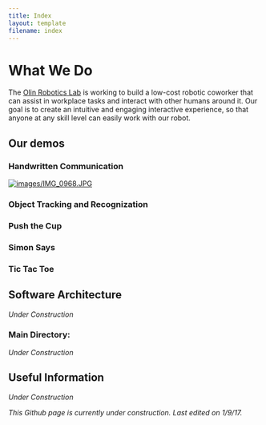```yaml
---
title: Index
layout: template
filename: index
--- 
```


# What We Do
The [Olin Robotics Lab](http://olinrobotics.github.io) is working to build a low-cost robotic coworker that can assist in workplace tasks and interact with other humans around it. Our goal is to create an intuitive and engaging interactive experience, so that anyone at any skill level can easily work with our robot.

## Our demos

### Handwritten Communication

[![images/IMG_0968.JPG](https://www.youtube.com/images/IMG_0968.JPG)](https://www.youtube.com/)

### Object Tracking and Recognization

### Push the Cup

### Simon Says

### Tic Tac Toe

## Software Architecture
*Under Construction*

### Main Directory:
*Under Construction*

## Useful Information
*Under Construction*

*This Github page is currently under construction. Last edited on 1/9/17.*
